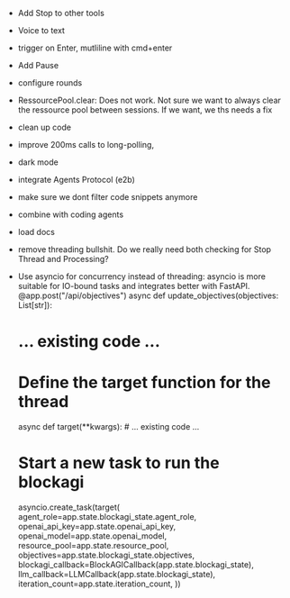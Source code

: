 - Add Stop to other tools
- Voice to text
- trigger on Enter, mutliline with cmd+enter
- Add Pause
- configure rounds
- RessourcePool.clear: Does not work. Not sure we want to always clear the ressource pool between sessions. If we want, we ths needs a fix 
- clean up code
- improve 200ms calls to long-polling, 
- dark mode
- integrate Agents Protocol (e2b)
- make sure we dont filter code snippets anymore
- combine with coding agents
- load docs

- remove threading bullshit. Do we really need both checking for Stop Thread and Processing?

- Use asyncio for concurrency instead of threading: asyncio is more suitable for IO-bound tasks and integrates better with FastAPI.
@app.post("/api/objectives")
async def update_objectives(objectives: List[str]):
    # ... existing code ...

    # Define the target function for the thread
    async def target(**kwargs):
        # ... existing code ...

    # Start a new task to run the blockagi
    asyncio.create_task(target(
        agent_role=app.state.blockagi_state.agent_role,
        openai_api_key=app.state.openai_api_key,
        openai_model=app.state.openai_model,
        resource_pool=app.state.resource_pool,
        objectives=app.state.blockagi_state.objectives,
        blockagi_callback=BlockAGICallback(app.state.blockagi_state),
        llm_callback=LLMCallback(app.state.blockagi_state),
        iteration_count=app.state.iteration_count,
    ))
